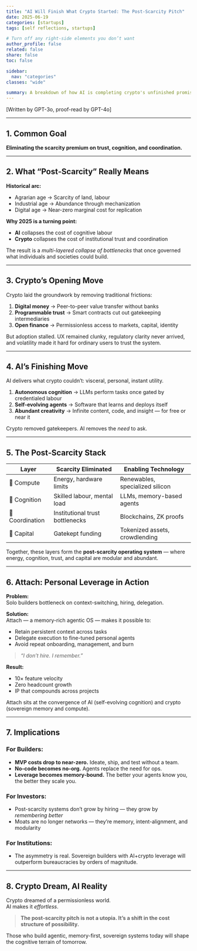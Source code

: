 ```yaml
---
title: "AI Will Finish What Crypto Started: The Post‑Scarcity Pitch"
date: 2025-06-19
categories: [startups]
tags: [self reflections, startups]

# Turn off any right‐side elements you don’t want
author_profile: false
related: false
share: false
toc: false

sidebar:
  nav: "categories"
classes: "wide"

summary: A breakdown of how AI is completing crypto's unfinished promise — erasing the scarcity premium on cognition, coordination, and capital.
---
```


[Written by GPT-3o, proof-read by GPT-4o]

---

## 1. Common Goal

**Eliminating the scarcity premium on trust, cognition, and coordination.**

---

## 2. What “Post‑Scarcity” Really Means

**Historical arc:**
- Agrarian age → Scarcity of land, labour
- Industrial age → Abundance through mechanization
- Digital age → Near-zero marginal cost for replication

**Why 2025 is a turning point:**
- **AI** collapses the cost of cognitive labour
- **Crypto** collapses the cost of institutional trust and coordination

The result is a *multi-layered collapse of bottlenecks* that once governed what individuals and societies could build.

---

## 3. Crypto’s Opening Move

Crypto laid the groundwork by removing traditional frictions:

1. **Digital money** → Peer-to-peer value transfer without banks  
2. **Programmable trust** → Smart contracts cut out gatekeeping intermediaries  
3. **Open finance** → Permissionless access to markets, capital, identity  

But adoption stalled. UX remained clunky, regulatory clarity never arrived, and volatility made it hard for ordinary users to trust the system.

---

## 4. AI’s Finishing Move

AI delivers what crypto couldn’t: visceral, personal, instant utility.

1. **Autonomous cognition** → LLMs perform tasks once gated by credentialed labour  
2. **Self-evolving agents** → Software that learns and deploys itself  
3. **Abundant creativity** → Infinite content, code, and insight — for free or near it  

Crypto removed gatekeepers. AI removes the *need* to ask.

---

## 5. The Post‑Scarcity Stack

| **Layer**     | **Scarcity Eliminated**     | **Enabling Technology**          |
|---------------|------------------------------|----------------------------------|
| 💾 Compute     | Energy, hardware limits       | Renewables, specialized silicon  |
| 🧠 Cognition   | Skilled labour, mental load   | LLMs, memory-based agents        |
| 🔐 Coordination| Institutional trust bottlenecks | Blockchains, ZK proofs        |
| 💸 Capital     | Gatekept funding              | Tokenized assets, crowdlending   |

Together, these layers form the **post-scarcity operating system** — where energy, cognition, trust, and capital are modular and abundant.

---

## 6. Attach: Personal Leverage in Action

**Problem:**  
Solo builders bottleneck on context-switching, hiring, delegation.

**Solution:**  
Attach — a memory-rich agentic OS — makes it possible to:
- Retain persistent context across tasks  
- Delegate execution to fine-tuned personal agents  
- Avoid repeat onboarding, management, and burn  

> *“I don’t hire. I remember.”*

**Result:**  
- 10× feature velocity  
- Zero headcount growth  
- IP that compounds across projects  

Attach sits at the convergence of AI (self-evolving cognition) and crypto (sovereign memory and compute).

---

## 7. Implications

### For Builders:
- **MVP costs drop to near-zero.** Ideate, ship, and test without a team.  
- **No-code becomes no-org.** Agents replace the need for ops.  
- **Leverage becomes memory-bound.** The better your agents know you, the better they scale you.  

### For Investors:
- Post-scarcity systems don’t grow by hiring — they grow by *remembering better*  
- Moats are no longer networks — they’re memory, intent-alignment, and modularity  

### For Institutions:
- The asymmetry is real. Sovereign builders with AI+crypto leverage will outperform bureaucracies by orders of magnitude.

---

## 8. Crypto Dream, AI Reality

Crypto dreamed of a permissionless world.  
AI makes it *effortless*.

> **The post‑scarcity pitch is not a utopia. It’s a shift in the cost structure of possibility.**

Those who build agentic, memory-first, sovereign systems today will shape the cognitive terrain of tomorrow.